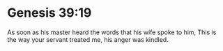 # Genesis 39:19

As soon as his master heard the words that his wife spoke to him, This is the way your servant treated me, his anger was kindled.
